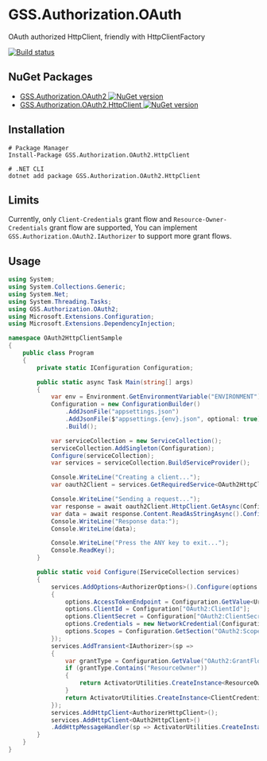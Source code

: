 # GSS.Authorization.OAuth

OAuth authorized HttpClient, friendly with HttpClientFactory

[![Build status](https://ci.appveyor.com/api/projects/status/9s6628wsosi4a6gu?svg=true)](https://ci.appveyor.com/project/akunzai/gss-authorization-oauth)

## NuGet Packages

- [GSS.Authorization.OAuth2 ![NuGet version](https://img.shields.io/nuget/v/GSS.Authorization.OAuth2.svg?style=flat-square)](https://www.nuget.org/packages/GSS.Authorization.OAuth2/)
- [GSS.Authorization.OAuth2.HttpClient ![NuGet version](https://img.shields.io/nuget/v/GSS.Authorization.OAuth2.HttpClient.svg?style=flat-square)](https://www.nuget.org/packages/GSS.Authorization.OAuth2.HttpClient/)

## Installation

```shell
# Package Manager
Install-Package GSS.Authorization.OAuth2.HttpClient

# .NET CLI
dotnet add package GSS.Authorization.OAuth2.HttpClient
```

## Limits

Currently, only `Client-Credentials` grant flow and `Resource-Owner-Credentials` grant flow are supported, You can implement `GSS.Authorization.OAuth2.IAuthorizer` to support more grant flows.

## Usage


```csharp
using System;
using System.Collections.Generic;
using System.Net;
using System.Threading.Tasks;
using GSS.Authorization.OAuth2;
using Microsoft.Extensions.Configuration;
using Microsoft.Extensions.DependencyInjection;

namespace OAuth2HttpClientSample
{
    public class Program
    {
        private static IConfiguration Configuration;

        public static async Task Main(string[] args)
        {
            var env = Environment.GetEnvironmentVariable("ENVIRONMENT") ?? "Production";
            Configuration = new ConfigurationBuilder()
                .AddJsonFile("appsettings.json")
                .AddJsonFile($"appsettings.{env}.json", optional: true)
                .Build();

            var serviceCollection = new ServiceCollection();
            serviceCollection.AddSingleton(Configuration);
            Configure(serviceCollection);
            var services = serviceCollection.BuildServiceProvider();

            Console.WriteLine("Creating a client...");
            var oauth2Client = services.GetRequiredService<OAuth2HttpClient>();

            Console.WriteLine("Sending a request...");
            var response = await oauth2Client.HttpClient.GetAsync(Configuration["OAuth2:ResourceEndpoint"]).ConfigureAwait(false);
            var data = await response.Content.ReadAsStringAsync().ConfigureAwait(false);
            Console.WriteLine("Response data:");
            Console.WriteLine(data);

            Console.WriteLine("Press the ANY key to exit...");
            Console.ReadKey();
        }

        public static void Configure(IServiceCollection services)
        {
            services.AddOptions<AuthorizerOptions>().Configure(options =>
            {
                options.AccessTokenEndpoint = Configuration.GetValue<Uri>("OAuth2:AccessTokenEndpoint");
                options.ClientId = Configuration["OAuth2:ClientId"];
                options.ClientSecret = Configuration["OAuth2:ClientSecret"];
                options.Credentials = new NetworkCredential(Configuration["OAuth2:Credentials:UserName"], Configuration["OAuth2:Credentials:Password"]);
                options.Scopes = Configuration.GetSection("OAuth2:Scopes").Get<IEnumerable<string>>();
            });
            services.AddTransient<IAuthorizer>(sp =>
            {
                var grantType = Configuration.GetValue("OAuth2:GrantFlow", "ClientCredentials");
                if (grantType.Contains("ResourceOwner"))
                {
                    return ActivatorUtilities.CreateInstance<ResourceOwnerCredentialsAuthorizer>(sp);
                }
                return ActivatorUtilities.CreateInstance<ClientCredentialsAuthorizer>(sp);
            });
            services.AddHttpClient<AuthorizerHttpClient>();
            services.AddHttpClient<OAuth2HttpClient>()
            .AddHttpMessageHandler(sp => ActivatorUtilities.CreateInstance<OAuth2HttpHandler>(sp));
        }
    }
}
```